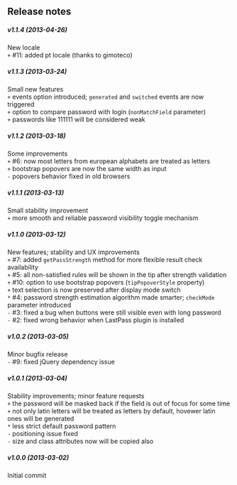 Release notes
-------------
##### v1.1.4 (2013-04-26)
New locale  
`+` #11: added pt locale (thanks to gimoteco)  
##### v1.1.3 (2013-03-24)
Small new features  
`+` events option introduced; `generated` and `switched` events are now triggered  
`+` option to compare password with login (`nonMatchField` parameter)  
`+` passwords like 111111 will be considered weak  

##### v1.1.2 (2013-03-18)
Some improvements  
`+` #6: now most letters from european alphabets are treated as letters  
`+` bootstrap popovers are now the same width as input  
`-` popovers behavior fixed in old browsers  

##### v1.1.1 (2013-03-13)
Small stability improvement  
`+` more smooth and reliable password visibility toggle mechanism

##### v1.1.0 (2013-03-12)
New features; stability and UX improvements  
`+` #7: added `getPassStrength` method for more flexible result check availability  
`+` #5: all non-satisfied rules will be shown in the tip after strength validation  
`+` #10: option to use bootstrap popovers (`tipPopoverStyle` property)  
`+` text selection is now preserved after display mode switch  
`*` #4: password strength estimation algorithm made smarter; `checkMode` parameter introduced  
`-` #3: fixed a bug when buttons were still visible even with long password  
`-` #2: fixed wrong behavior when LastPass plugin is installed

##### v1.0.2 (2013-03-05)
Minor bugfix release  
`-` #9: fixed jQuery dependency issue  

##### v1.0.1 (2013-03-04)
Stability improvements; minor feature requests  
`+` the password will be masked back if the field is out of focus for some time  
`+` not only latin letters will be treated as letters by default, hovewer latin ones will be generated  
`*` less strict default password pattern  
`-` positioning issue fixed  
`-` size and class attributes now will be copied also  

##### v1.0.0 (2013-03-02)
Initial commit
